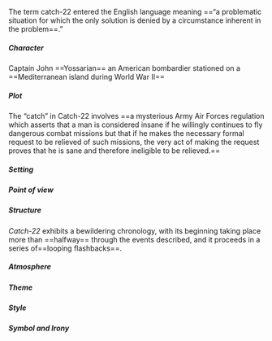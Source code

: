 
The term catch-22 entered the English language meaning ==“a problematic situation for which the only solution is denied by a circumstance inherent in the problem==.”

##### Character
Captain John ==Yossarian==
an American bombardier stationed on a ==Mediterranean island during World War II==


##### Plot
The “catch” in Catch-22 involves ==a mysterious Army Air Forces regulation which asserts that a man is considered insane if he willingly continues to fly dangerous combat missions but that if he makes the necessary formal request to be relieved of such missions, the very act of making the request proves that he is sane and therefore ineligible to be relieved.==

##### Setting


##### Point of view


##### Structure
_Catch-22_ exhibits a bewildering chronology, with its beginning taking place more than ==halfway== through the events described, and it proceeds in a series of==looping flashbacks==.

##### Atmosphere


##### Theme


##### Style


##### Symbol and Irony

